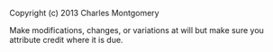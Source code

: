 Copyright (c) 2013 Charles Montgomery

Make modifications, changes, or variations at will but make sure you attribute credit where it is due.
